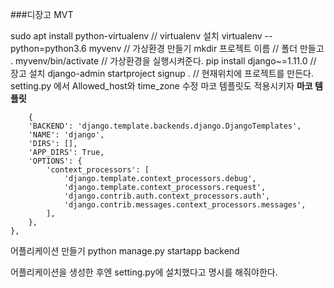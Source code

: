 ###디장고 MVT

sudo apt install python-virtualenv // virtualenv 설치
virtualenv --python=python3.6 myvenv // 가상환경 만들기
mkdir 프로젝트 이름 // 폴더 만들고
. myvenv/bin/activate // 가상환경을 실행시켜준다.
pip install django~=1.11.0 // 장고 설치
django-admin startproject signup . // 현재위치에 프로젝트를 만든다.
setting.py 에서 Allowed_host와 time_zone 수정
마코 템플릿도 적용시키자
**마코 템플릿**

        {
        'BACKEND': 'django.template.backends.django.DjangoTemplates',
        'NAME': 'django',
        'DIRS': [],
        'APP_DIRS': True,
        'OPTIONS': {
            'context_processors': [
                'django.template.context_processors.debug',
                'django.template.context_processors.request',
                'django.contrib.auth.context_processors.auth',
                'django.contrib.messages.context_processors.messages',
            ],
        },
    },
어플리케이션 만들기
python manage.py startapp backend

어플리케이션을 생성한 후엔 setting.py에 설치했다고 명시를 해줘야한다.

<!--stackedit_data:
eyJoaXN0b3J5IjpbNTM3NzMxOTYxLDE2OTcwOTE5NjgsLTM5MT
I1MDQwNywtOTk4Mjk1MTU4LC00ODEzODI2ODNdfQ==
-->